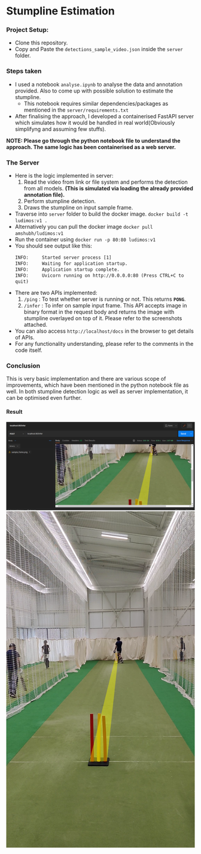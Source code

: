 # Stumpline Estimation

### Project Setup:
- Clone this repository.
- Copy and Paste the `detections_sample_video.json` inside the `server` folder.


### Steps taken
- I used a notebook `analyse.ipynb` to analyse the data and annotation provided. Also to come up with possible solution to estimate the stumpline.
  - This notebook requires similar dependencies/packages as mentioned in the `server/requirements.txt`
- After finalising the approach, I developed a containerised FastAPI server which simulates how it would be handled in real world(Obviously simplifyng and assuming few stuffs).


**NOTE: Please go through the python notebook file to understand the approach. The same logic has been containerised as a web server.**

### The Server
- Here is the logic implemented in server:
  1. Read the video from link or file system and performs the detection from all models. **(This is simulated via loading the already provided annotation file).**
  2. Perform stumpline detection.
  3. Draws the stumpline on input sample frame.
- Traverse into `server` folder to build the docker image.
  `docker build -t ludimos:v1 .
  `
- Alternatively you can pull the docker image
  `docker pull amshubh/ludimos:v1
  `
- Run the container using
  `docker run -p 80:80 ludimos:v1
  `
- You should see output like this:
    ```
    INFO:     Started server process [1]
    INFO:     Waiting for application startup.
    INFO:     Application startup complete.
    INFO:     Uvicorn running on http://0.0.0.0:80 (Press CTRL+C to quit)
    ```
- There are two APIs implemented:
  1. `/ping` : To test whether server is running or not. This returns **`PONG`**.
  2. `/infer` : To infer on sample input frame. This API accepts image in binary format in the request body and returns the image with stumpline overlayed on top of it. Please refer to the screenshots attached.
- You can also access `http://localhost/docs` in the browser to get details of APIs.
- For any functionality understanding, please refer to the comments in the code itself.

### Conclusion
This is very basic implementation and there are various scope of improvements, which have been mentioned in the python notebook file as well. In both stumpline detection logic as well as server implementation, it can be optimised even further.

#### Result
![POSTMAN](./result_screenshot.png)
![RESULT](./result.png)